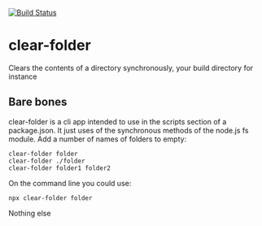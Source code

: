 [![Build Status](https://travis-ci.com/ovanderzee/clear-folder.svg?branch=master)](https://travis-ci.com/ovanderzee/clear-folder)

# clear-folder
Clears the contents of a directory synchronously, your build directory for instance

## Bare bones
clear-folder is a cli app intended to use in the scripts section of a package.json. 
It just uses of the synchronous methods of the node.js fs module.
Add a number of names of folders to empty:

    clear-folder folder
    clear-folder ./folder
    clear-folder folder1 folder2

On the command line you could use:

	npx clear-folder folder

Nothing else
